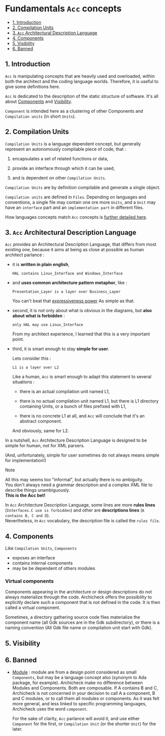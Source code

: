 <!-- omit from toc -->
# **Fundamentals `Acc` concepts**

- [1. Introduction](#1-introduction)
- [2. Compilation Units](#2-compilation-units)
- [3. `Acc` Architectural Description Language](#3-acc-architectural-description-language)
- [4. Components](#4-components)
- [5. Visibility](#5-visibility)
- [6. Banned](#6-banned)


## **1. Introduction**

`Acc` is manipulating concepts that are heavily used and overloaded, within both the architect and the coding language worlds.
Therefore, it is useful to give some definitions here. 

`Acc` is dedicated to the description of the static structure of software. 
It's all about [Components](#components) and [Visibility](#visibility).

`Component` is intended here as a clustering of other Components and `Compilation units` (in short `Units`).

## **2. Compilation Units**
`Compilation Units` is a language dependent concept, but generally represent an autonomously compilable piece of code, that :  

1. encapsulates a set of related functions or data, 

2. provide an interface through which it can be used,  

3. and is dependent on other `Compilation Units`.  

`Compilation Units` are by definition compilable and generate a single object.

`Compilation units` are defined in `Files`. 
Depending on languages and conventions, a single file may contain one ore more `Units`, and a `Unit` may have an `interface` part and an `implementation part` in different files. 

How languages concepts match `Acc` concepts is [further detailed here](languages_concepts.md).


## **3. `Acc` Architectural Description Language**

`Acc` provides an Architectural Description Language, that differs from most existing one, because it aims at being as close at possible as human architect parlance :

- it is **written in plain english**, 
  
  `HAL contains Linux_Interface and Windows_Interface`
  
- and **uses common architecture pattern metaphor**, like :
  
  `Presentation_Layer is a layer over Business_Layer`  

  You can't beat that [expressiveness power](https://en.wikipedia.org/wiki/Expressive_power_\(computer_science\))  
  As simple as that.
  
- second, it is not only about what is obvious in the diagrams, but **also about what is forbidden** :
  
  `only HAL may use Linux_Interface`
  
  From my architect experience, I learned that this is a very important point.

- third, it is smart enough to stay **simple for user**. 
  
  Lets consider this :  
  
  `L1 is a layer over L2`  
  
  Like a human, `Acc` is smart enough to adapt this statement to several situations :  

  - there is an actual compilation unit named L1,  

  - there is no actual compilation unit named L1, but there is L1 directory containing Units, or a bunch of files prefixed with L1,  

  - there is no concrete L1 at all, and `Acc` will conclude that it's an abstract component.  
  
  And obviously, same for L2. 

In a nutshell, `Acc` Architecture Description Language is designed to be simple for human, not for XML parsers.

(And, unfortunately, simple for user sometimes do not always means simple for implementation!)

> [!NOTE]  
> All this may seems too "informal", but actually there is no ambiguity.  
> You don't always need a grammar description and a complex XML file to describe things unambiguously.  
> **This is the Acc bet!**

In `Acc` Architecture Description Language, some lines are more **rules lines** (`Interfaces.C use is forbidden`) and other are **descriptions lines** (`A contains B, C and D`).  
Nevertheless, in `Acc` vocabulary, the description file is called the `rules file`.


## **4. Components**

Like `Compilation Units`, `Components`  
- exposes an interface
- contains internal components
- may be be dependent of others modules

### Virtual components
  
Components appearing in the architecture or design descriptions do not always materialize through the code. 
Archicheck offers the possibility to explicitly declare such a component that is not defined in the code.
It is then called a virtual component.

Sometimes, a directory gathering source code files materialize the component name (all Gdk sources are in the Gdk subdirectory), or there is a naming convention (All Gdk file name or compilation unit start with Gdk).

## **5. Visibility**


## **6. Banned**

- [Module](https://en.wikipedia.org/wiki/Modular_programming) : module are from a design point considered as small `Components`, but may be a language concept also (synonym to Ada package, for example).
  Archicheck make no difference between Modules and Components. Both are composable. If A contains B and C, Archicheck is not concerned in your decision to call A a component, B and C modules, or to call them all modules or components.
  As it was felt more general, and less linked to specific programming languages, Archicheck uses the word `component`.

  For the sake of clarity, `Acc` parlance will avoid it, and use either `Component` for the first, or `Compilation Unit` (or the shorter `Unit`) for the later.

